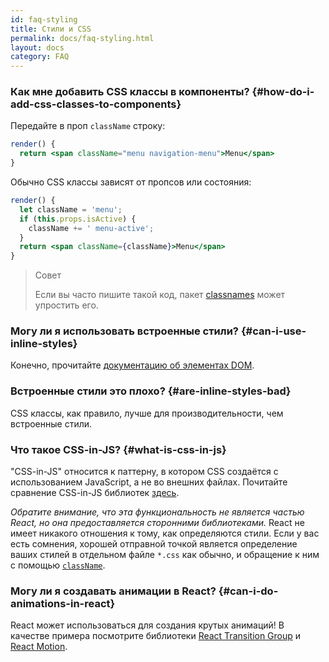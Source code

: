 ```yaml
---
id: faq-styling
title: Стили и CSS
permalink: docs/faq-styling.html
layout: docs
category: FAQ
---
```


### Как мне добавить CSS классы в компоненты? {#how-do-i-add-css-classes-to-components}

Передайте в проп `className` строку:

```jsx
render() {
  return <span className="menu navigation-menu">Menu</span>
}
```

Обычно CSS классы зависят от пропсов или состояния:

```jsx
render() {
  let className = 'menu';
  if (this.props.isActive) {
    className += ' menu-active';
  }
  return <span className={className}>Menu</span>
}
```

>Совет
>
>Если вы часто пишите такой код, пакет [classnames](https://www.npmjs.com/package/classnames#usage-with-reactjs) может упростить его.

### Могу ли я использовать встроенные стили? {#can-i-use-inline-styles}

Конечно, прочитайте [документацию об элементах DOM](/docs/dom-elements.html#style).

### Встроенные стили это плохо? {#are-inline-styles-bad}

CSS классы, как правило, лучше для производительности, чем встроенные стили.

### Что такое CSS-in-JS? {#what-is-css-in-js}

"CSS-in-JS" относится к паттерну, в котором CSS создаётся с использованием JavaScript, а не во внешних файлах. Почитайте сравнение CSS-in-JS библиотек [здесь](https://github.com/MicheleBertoli/css-in-js).

_Обратите внимание, что эта функциональность не является частью React, но она предоставляется сторонними библиотеками._ React не имеет никакого отношения к тому, как определяются стили. Если у вас есть сомнения, хорошей отправной точкой является определение ваших стилей в отдельном файле `*.css` как обычно, и обращение к ним с помощью [`className`](/docs/dom-elements.html#classname).

### Могу ли я создавать анимации в React? {#can-i-do-animations-in-react}

React может использоваться для создания крутых анимаций! В качестве примера посмотрите библиотеки [React Transition Group](https://reactcommunity.org/react-transition-group/) и [React Motion](https://github.com/chenglou/react-motion).
